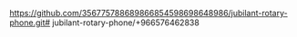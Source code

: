 https://github.com/356775788689866854598698648986/jubilant-rotary-phone.git# jubilant-rotary-phone/+966576462838
